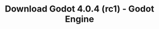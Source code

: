 ---
# Generated by /scripts/js/download_archive_generator !!! do not edit by hand !!!
title: 'Download Godot 4.0.4 (rc1) - Godot Engine'
type: 'download/archive'
name: '4.0.4'
flavor: 'rc1'
release_date: '2023-07-21T03:00:00-00:00'
release_notes: '/article/release-candidate-godot-4-0-4-rc-1/'
links:
  android.apk:
    name: 'android.apk'
    title: 'Android'
    caption: 'Universal APK (ARM64 + ARMv7 + x86_64 + x86)'
    tags:
      - 'APK download'
      - 'ARM64/v7'
      - 'x86 (64 & 32 bit)'
    hosts:
      github_builds:
        regular: 'https://github.com/godotengine/godot-builds/releases/download/4.0.4-rc1/Godot_v4.0.4-rc1_android_editor.apk'
        mono: '#'
      github:
        regular: 'https://github.com/godotengine/godot/releases/download/4.0.4-rc1/Godot_v4.0.4-rc1_android_editor.apk'
        mono: '#'
  linux.64:
    name: 'linux.64'
    title: 'Linux'
    caption: 'Standard (x86_64)'
    tags:
      - '64 bit'
    hosts:
      github_builds:
        regular: 'https://github.com/godotengine/godot-builds/releases/download/4.0.4-rc1/Godot_v4.0.4-rc1_linux.x86_64.zip'
        mono: 'https://github.com/godotengine/godot-builds/releases/download/4.0.4-rc1/Godot_v4.0.4-rc1_mono_linux_x86_64.zip'
      github:
        regular: 'https://github.com/godotengine/godot/releases/download/4.0.4-rc1/Godot_v4.0.4-rc1_linux.x86_64.zip'
        mono: 'https://github.com/godotengine/godot/releases/download/4.0.4-rc1/Godot_v4.0.4-rc1_mono_linux_x86_64.zip'
  macos.universal:
    name: 'macos.universal'
    title: 'macOS'
    caption: 'Universal (x86_64 + Apple Silicon)'
    tags:
      - 'Intel/Apple Silicon'
      - '64 bit'
    hosts:
      github_builds:
        regular: 'https://github.com/godotengine/godot-builds/releases/download/4.0.4-rc1/Godot_v4.0.4-rc1_macos.universal.zip'
        mono: 'https://github.com/godotengine/godot-builds/releases/download/4.0.4-rc1/Godot_v4.0.4-rc1_mono_macos.universal.zip'
      github:
        regular: 'https://github.com/godotengine/godot/releases/download/4.0.4-rc1/Godot_v4.0.4-rc1_macos.universal.zip'
        mono: 'https://github.com/godotengine/godot/releases/download/4.0.4-rc1/Godot_v4.0.4-rc1_mono_macos.universal.zip'
  windows.64:
    name: 'windows.64'
    title: 'Windows'
    caption: 'Standard (x86_64)'
    tags:
      - '64 bit'
    hosts:
      github_builds:
        regular: 'https://github.com/godotengine/godot-builds/releases/download/4.0.4-rc1/Godot_v4.0.4-rc1_win64.exe.zip'
        mono: 'https://github.com/godotengine/godot-builds/releases/download/4.0.4-rc1/Godot_v4.0.4-rc1_mono_win64.zip'
      github:
        regular: 'https://github.com/godotengine/godot/releases/download/4.0.4-rc1/Godot_v4.0.4-rc1_win64.exe.zip'
        mono: 'https://github.com/godotengine/godot/releases/download/4.0.4-rc1/Godot_v4.0.4-rc1_mono_win64.zip'
  web:
    name: 'web'
    title: 'Web editor'
    caption: ''
    tags:
      - 'Self-hosted'
      - 'Cross-platform'
    hosts:
      github_builds:
        regular: 'https://github.com/godotengine/godot-builds/releases/download/4.0.4-rc1/Godot_v4.0.4-rc1_web_editor.zip'
        mono: '#'
      github:
        regular: 'https://github.com/godotengine/godot/releases/download/4.0.4-rc1/Godot_v4.0.4-rc1_web_editor.zip'
        mono: '#'
  linux.arm64:
    name: 'linux.arm64'
    title: 'Linux'
    caption: 'Standard (ARM64)'
    tags:
      - 'ARM64'
      - '64 bit'
    hosts:
      github_builds:
        regular: 'https://github.com/godotengine/godot-builds/releases/download/4.0.4-rc1/Godot_v4.0.4-rc1_linux.arm64.zip'
        mono: 'https://github.com/godotengine/godot-builds/releases/download/4.0.4-rc1/Godot_v4.0.4-rc1_mono_linux_arm64.zip'
      github:
        regular: 'https://github.com/godotengine/godot/releases/download/4.0.4-rc1/Godot_v4.0.4-rc1_linux.arm64.zip'
        mono: 'https://github.com/godotengine/godot/releases/download/4.0.4-rc1/Godot_v4.0.4-rc1_mono_linux_arm64.zip'
  linux.32:
    name: 'linux.32'
    title: 'Linux'
    caption: 'Standard (x86)'
    tags:
      - '32 bit'
    hosts:
      github_builds:
        regular: 'https://github.com/godotengine/godot-builds/releases/download/4.0.4-rc1/Godot_v4.0.4-rc1_linux.x86_32.zip'
        mono: 'https://github.com/godotengine/godot-builds/releases/download/4.0.4-rc1/Godot_v4.0.4-rc1_mono_linux_x86_32.zip'
      github:
        regular: 'https://github.com/godotengine/godot/releases/download/4.0.4-rc1/Godot_v4.0.4-rc1_linux.x86_32.zip'
        mono: 'https://github.com/godotengine/godot/releases/download/4.0.4-rc1/Godot_v4.0.4-rc1_mono_linux_x86_32.zip'
  linux.arm32:
    name: 'linux.arm32'
    title: 'Linux'
    caption: 'Standard (ARM32)'
    tags:
      - 'ARM32'
      - '32 bit'
    hosts:
      github_builds:
        regular: 'https://github.com/godotengine/godot-builds/releases/download/4.0.4-rc1/Godot_v4.0.4-rc1_linux.arm32.zip'
        mono: 'https://github.com/godotengine/godot-builds/releases/download/4.0.4-rc1/Godot_v4.0.4-rc1_mono_linux_arm32.zip'
      github:
        regular: 'https://github.com/godotengine/godot/releases/download/4.0.4-rc1/Godot_v4.0.4-rc1_linux.arm32.zip'
        mono: 'https://github.com/godotengine/godot/releases/download/4.0.4-rc1/Godot_v4.0.4-rc1_mono_linux_arm32.zip'
  windows.32:
    name: 'windows.32'
    title: 'Windows'
    caption: 'Standard (x86)'
    tags:
      - '32 bit'
    hosts:
      github_builds:
        regular: 'https://github.com/godotengine/godot-builds/releases/download/4.0.4-rc1/Godot_v4.0.4-rc1_win32.exe.zip'
        mono: 'https://github.com/godotengine/godot-builds/releases/download/4.0.4-rc1/Godot_v4.0.4-rc1_mono_win32.zip'
      github:
        regular: 'https://github.com/godotengine/godot/releases/download/4.0.4-rc1/Godot_v4.0.4-rc1_win32.exe.zip'
        mono: 'https://github.com/godotengine/godot/releases/download/4.0.4-rc1/Godot_v4.0.4-rc1_mono_win32.zip'
  aar_library:
    name: 'aar_library'
    title: 'AAR library'
    caption: ''
    tags:
      - 'Android plugins'
      - 'Java'
      - 'Kotlin'
    hosts:
      github_builds:
        regular: 'https://github.com/godotengine/godot-builds/releases/download/4.0.4-rc1/godot-lib.4.0.4.rc1.template_release.aar'
        mono: '#'
      github:
        regular: 'https://github.com/godotengine/godot/releases/download/4.0.4-rc1/godot-lib.4.0.4.rc1.template_release.aar'
        mono: '#'
  templates:
    name: 'templates'
    title: 'Export templates'
    caption: ''
    tags:
      - 'Used to export your games to all supported platforms'
    hosts:
      github_builds:
        regular: 'https://github.com/godotengine/godot-builds/releases/download/4.0.4-rc1/Godot_v4.0.4-rc1_export_templates.tpz'
        mono: 'https://github.com/godotengine/godot-builds/releases/download/4.0.4-rc1/Godot_v4.0.4-rc1_mono_export_templates.tpz'
      github:
        regular: 'https://github.com/godotengine/godot/releases/download/4.0.4-rc1/Godot_v4.0.4-rc1_export_templates.tpz'
        mono: 'https://github.com/godotengine/godot/releases/download/4.0.4-rc1/Godot_v4.0.4-rc1_mono_export_templates.tpz'
primaryPlatforms:
  - 'android.apk'
  - 'linux.64'
  - 'macos.universal'
  - 'windows.64'
  - 'web'
  - 'templates'
---